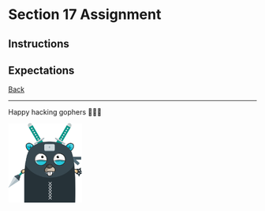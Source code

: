 # Section 17 Assignment

## Instructions

## Expectations

[Back](https://github.com/steevehook/udemy-go101/blob/master/section_17-concurrency)

---

Happy hacking gophers 🚀🚀🚀

<img src="https://github.com/steevehook/udemy-go101/raw/master/udemy-go101.svg?sanitize=true" width="150px"/>
